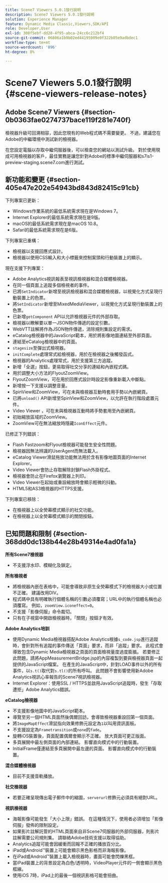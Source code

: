 ```yaml
---
title: Scene7 Viewers 5.0.1發行說明
description: Scene7 Viewers 5.0.1發行說明
solution: Experience Manager
feature: Dynamic Media Classic,Viewers,SDK/API
role: Developer,User
exl-id: 308f5ebf-dd28-4f95-abca-24cc6c212bf4
source-git-commit: 06806a1b9b02ed44195909e0f322b05e9adbdec1
workflow-type: tm+mt
source-wordcount: '896'
ht-degree: 0%

---
```


# Scene7 Viewers 5.0.1發行說明{#scene-viewers-release-notes}

## Adobe Scene7 Viewers {#section-0b0363fae0274737bace119f281e740f}

檢視器升級可回溯相容，因此您現有的Web程式碼不需要變更。 不過，建議您在Adobe的中繼環境中測試新的檢視器。

在您設定電腦以存取中繼伺服器後，可以檢查您的網站以測試升級。 對於使用現成可用檢視器的客戶，最佳實務是讓您針對Adobe的標準中繼伺服器和s7is1-preview-staging.scene7.com進行測試。

## 新功能和變更 {#section-405e47e202e54943bd843d82415c91cb}

下列專案已更新：

* Windows作業系統的最低系統需求現在是Windows 7。
* Internet Explorer的最低系統需求現在是9版。
* macOS的最低系統需求現在是macOS 10.8。
* Safari的最低系統需求現在是6版。

下列專案已重構：

* 檢視器以支援回應式設計。
* 檢視器以使用CSS輸入和大小標籤來控制案頭和行動裝置上的顯示。

現在支援下列專案：

* Adobe Analytics視訊報表至視訊檢視器和混合媒體檢視器。
* 在同一個頁面上追蹤多個檢視者的事件。
* 已將`SetIndicator`新增至視訊檢視器和混合媒體檢視器，以視覺化方式呈現行動裝置上的色票。
* 將`SetIndicator`新增至MixedMediaViewer，以視覺化方式呈現行動裝置上的色票。
* 已新增`getComponent` API以允許檢視器元件的外部存取。
* 檢視器以瞭解要以單一JSON物件傳遞的設定引數。
* WebVTT註解將作為JSON物件傳遞，消除規則集設定的需求。
* eCatalog檢視器中的JavaScript範本，用於將影像地圖連結至外部頁面。
* 連結至eCatalog檢視器中的頁面。
* `stagesize`至彈出式檢視器。
* `initComplete`處理常式給檢視器，用於在檢視器之後觸發函式。
* 檢視器的Analytics處理常式，用於支援第三方追蹤。
* 新增「全選」按鈕，更易取得社交分享的連結和內嵌程式碼。
* 用於調整大小方法的FlyoutZoomView。
* FlyoutZoomView，可在用於回應式設計時設定影像重新載入中斷點。
* 新增按一下支援以調整音量。
* SpinView和ZoomView，可在未與檢視器互動時套用手勢以內嵌網頁。
* 已將`unload()` API新增至SpinView和ZoomView，以允許在執行階段處置元件。
* Video Viewer ，可在未與檢視器互動時將手勢套用至內嵌網頁。
* 初始縮放區域的ZoomView。
* ZoomView可在無法縮放時隱藏`IconEffect`元件。

已修正下列錯誤：

* Flash Fastzoom和Flyout檢視器可能發生安全性問題。
* 檢視器因無法辨識的UserAgent而無法載入。
* eCatalog Viewer滑鼠拖放功能無法用於含有影像地圖頁面的Internet Explorer。
* Video Viewer會防止存取解除封鎖Flash外掛程式。
* 檢視器會防止在Firefox瀏覽器上列印。
* Video Viewer在起始或重設縮放時會顯示輕微的抖動。
* HTML5和AS3檢視器的HTTPS支援。

下列專案已移除：

* 在檢視器上以全熒幕模式顯示的社交功能。
* 在檢視器上以全熒幕模式顯示的關閉按鈕。

## 已知問題和限制 {#section-368dd0dc138b44e28b49314e4ad0fa1a}

**所有Scene7檢視器**

* 不支援浮水印、模糊化及鎖定。

**所有檢視者**

* 將檢視器內嵌在表格中，可能會導致非原生全熒幕模式下的檢視器大小或位置不正確。 建議改用DIV。
* 程式碼中具有明確執行個體名稱的引數必須覆寫；URL中的執行個體名稱也必須覆寫。 例如，`zoomView.iconeffect=0`。
* 不支援「影像伺服」命令裁切。
* 只有在子視窗中開啟檢視器時，「關閉」按鈕才有效。

**Adobe Analytics培訓**

* 使用Dynamic Media檢視器搭配Adobe Analytics根據`s_code.jsp`進行追蹤時，會針對所有追蹤的事件傳送「頁面」要求，而非「追蹤」要求。 此程式會導致包含Dynamic Media檢視器之頁面的頁面檢視量度過度膨脹。 若要修正此問題，請將AppMeasurementBridge.jsp的內容複製到要與檢視器頁面一起提供的JavaScript檔案。 在產生的JavaScript中，針對LOAD事件以外的所有事件，以`s.t()`取代對`s.tl()`的所有呼叫。 此問題不會影響使用新Adobe Analytics視訊心率報告的Scene7視訊檢視器。
* Internet Explorer：使用SSL / HTTPS並啟用JavaScript追蹤時，發生「存取遭拒」Adobe Analytics錯誤。

**eCatalog檢視器**

* 不支援影像地圖中的JavaScript範本。
* 導覽至另一個HTML頁面然後偶爾回訪，會導致檢視器重設回第一個頁面。
* 將`ImageMapEffect`滑鼠指向效果修飾元設定為`1`以叫用資訊面板。
* 不支援設定為`Frametransition`或`none`的`fade`。
* 旋轉iOS裝置後，頁面配置偶爾會顯示不正確。 放大頁面可更正版面。
* 多頁展開中最左側頁面的內部連結。 影響直向模式中的行動裝置。
* InitialFrame僅連結至多頁展開中最左邊的頁面。 影響直向模式中的行動裝置。

**混合媒體檢視器**

* 目前不支援音軌播放。

**社交檢視器**

* 若要正確呈現傳出電子郵件中的縮圖，`serverurl`修飾元必須具有絕對URL。

**視訊檢視器**

* 海報影像可能發生「大小上限」錯誤。 在這種情況下，使用者必須增加「影像伺服」發佈的限制設定。
* 如果影片註解託管的HTML頁面來自非Scene7伺服器的外部伺服器，則影片註解需要公司規則集。 請聯絡Adobe技術支援以取得協助。
* Analytics追蹤可能會因緩衝而回報不正確的播放百分比。
* iPad或Android™裝置上可能會顯示黑色影格而非海報影像。
* 在iPad或Android™裝置上載入檢視器時，畫面可能會閃爍黑框。
* 當iPad裝置上的背景設定為白色/透明時，VideoPlayer元件的一側會顯示黑色框線。
* 使用iOS 7時，iPad上的最後一個視訊影格可能會扭曲。
